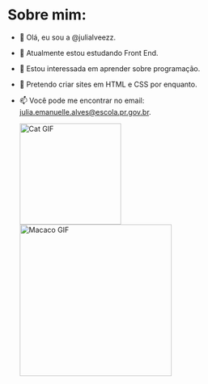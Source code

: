 # Sobre mim:

- 👋 Olá, eu sou a @julialveezz.
- 👀 Atualmente estou estudando Front End.
- 🌱 Estou interessada em aprender sobre programação.
- 💞️ Pretendo criar sites em HTML e CSS por enquanto.
- 📫 Você pode me encontrar no email: julia.emanuelle.alves@escola.pr.gov.br.

  <img src="https://media1.tenor.com/m/haJOl9LcD00AAAAC/cat-cat-sticking-tongue-out.gif" alt="Cat GIF" width="200"/>
  
  <img src="https://media1.tenor.com/m/dqMFSMVebLAAAAAd/frankt.gif" alt="Macaco GIF" width="300"/>

<!---
julialveezz/julialveezz is a ✨ special ✨ repository because its `README.md` (this file) appears on your GitHub profile.
You can click the Preview link to take a look at your changes.
--->
